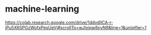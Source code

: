 # machine-learning
https://colab.research.google.com/drive/1ddvdIlCA-r-jPu5X6SPGzWofxPesUeVj#scrollTo=wJIxipw8xyN9&line=1&uniqifier=1
